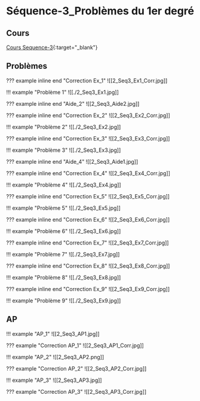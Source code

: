 # Séquence-3_Problèmes du 1er degré

## Cours

[Cours Sequence-3](./2_Seq3_Co.pdf){:target="_blank"}

## Problèmes



??? example inline end "Correction Ex_1"
    ![[2_Seq3_Ex1_Corr.jpg]]

!!! example "Problème 1"
    ![[./2_Seq3_Ex1.jpg]]

??? example inline end "Aide_2"
    ![[2_Seq3_Aide2.jpg]]

??? example inline end "Correction Ex_2"
    ![[2_Seq3_Ex2_Corr.jpg]]

!!! example "Problème 2"
    ![[./2_Seq3_Ex2.jpg]]

??? example inline end "Correction Ex_3"
    ![[2_Seq3_Ex3_Corr.jpg]]

!!! example "Problème 3"
    ![[./2_Seq3_Ex3.jpg]]

??? example inline end "Aide_4"
    ![[2_Seq3_Aide1.jpg]]
    
??? example inline end "Correction Ex_4"
    ![[2_Seq3_Ex4_Corr.jpg]]

!!! example "Problème 4"
    ![[./2_Seq3_Ex4.jpg]]

??? example inline end "Correction Ex_5"
    ![[2_Seq3_Ex5_Corr.jpg]]

!!! example "Problème 5"
    ![[./2_Seq3_Ex5.jpg]]

??? example inline end "Correction Ex_6"
    ![[2_Seq3_Ex6_Corr.jpg]]

!!! example "Problème 6"
    ![[./2_Seq3_Ex6.jpg]]


??? example inline end "Correction Ex_7"
    ![[2_Seq3_Ex7_Corr.jpg]]

!!! example "Problème 7"
    ![[./2_Seq3_Ex7.jpg]]


??? example inline end "Correction Ex_8"
    ![[2_Seq3_Ex8_Corr.jpg]]

!!! example "Problème 8"
    ![[./2_Seq3_Ex8.jpg]]


??? example inline end "Correction Ex_9"
    ![[2_Seq3_Ex9_Corr.jpg]]

!!! example "Problème 9"
    ![[./2_Seq3_Ex9.jpg]]

## AP


!!! example "AP_1"
    ![[2_Seq3_AP1.jpg]] 

??? example "Correction AP_1"
    ![[2_Seq3_AP1_Corr.jpg]]

    
!!! example "AP_2"
    ![[2_Seq3_AP2.png]]   

??? example "Correction AP_2"
    ![[2_Seq3_AP2_Corr.jpg]]


!!! example "AP_3"
    ![[2_Seq3_AP3.jpg]]   

??? example "Correction AP_3"
    ![[2_Seq3_AP3_Corr.jpg]]
